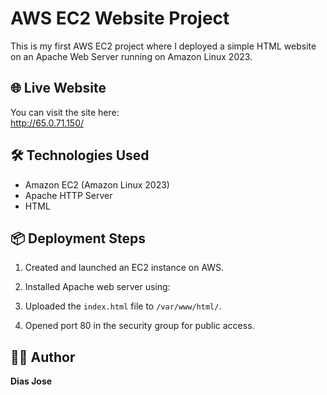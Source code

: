 
# AWS EC2 Website Project

This is my first AWS EC2 project where I deployed a simple HTML website on an Apache Web Server running on Amazon Linux 2023.

## 🌐 Live Website
You can visit the site here:  
http://65.0.71.150/

## 🛠️ Technologies Used
- Amazon EC2 (Amazon Linux 2023)
- Apache HTTP Server
- HTML

## 📦 Deployment Steps
1. Created and launched an EC2 instance on AWS.
2. Installed Apache web server using:

3. Uploaded the `index.html` file to `/var/www/html/`.
4. Opened port 80 in the security group for public access.

## 🧑‍💻 Author
**Dias Jose**

